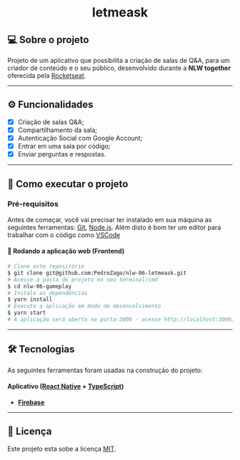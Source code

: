 <h1 align="center">
     letmeask
</h1>

## 💻 Sobre o projeto

Projeto de um aplicativo que possibilita a criação de salas de Q&A, para um criador de conteúdo e o seu público, desenvolvido durante a **NLW together** oferecida pela [Rocketseat](https://www.rocketseat.com.br/ignite/).

---

## ⚙️ Funcionalidades

- [x] Criação de salas Q&A;
- [x] Compartilhamento da sala;
- [x] Autenticação Social com Google Account;
- [x] Entrar em uma sala por código;
- [x] Enviar perguntas e respostas.

---

## 🚀 Como executar o projeto

### Pré-requisitos

Antes de começar, você vai precisar ter instalado em sua máquina as seguintes ferramentas:
[Git](https://git-scm.com), [Node.js](https://nodejs.org/en/). 
Além disto é bom ter um editor para trabalhar com o código como [VSCode](https://code.visualstudio.com/)

#### 🧭 Rodando a aplicação web (Frontend)

```bash
# Clone este repositório
$ git clone git@github.com:PedroZago/nlw-06-letmeask.git
# Acesse a pasta do projeto no seu terminal/cmd
$ cd nlw-06-gameplay
# Instale as dependências
$ yarn install
# Execute a aplicação em modo de desenvolvimento
$ yarn start
# A aplicação será aberta na porta:3000 - acesse http://localhost:3000/
```

---

## 🛠 Tecnologias

As seguintes ferramentas foram usadas na construção do projeto:

#### **Aplicativo**  ([React Native](https://reactnative.dev/)  +  [TypeScript](https://www.typescriptlang.org/))

-   **[Firebase](https://firebase.google.com/)**

---

## 📝 Licença

Este projeto esta sobe a licença [MIT](./LICENSE).
